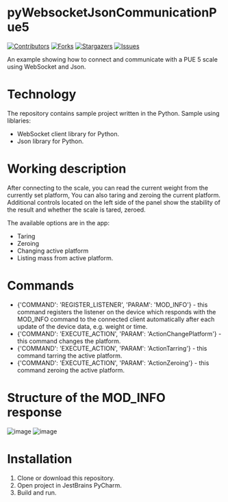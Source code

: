 # pyWebsocketJsonCommunicationPue5

[![Contributors][contributors-shield]][contributors-url]
[![Forks][forks-shield]][forks-url]
[![Stargazers][stars-shield]][stars-url]
[![Issues][issues-shield]][issues-url]

An example showing how to connect and communicate with a PUE 5 scale using WebSocket and Json.


# Technology
The repository contains sample project written in the Python.
Sample using liblaries:
* WebSocket client library for Python.
* Json library for Python.

# Working description
After connecting to the scale, you can read the current weight from the currently set platform,
You can also taring and zeroing the current platform. 
Additional controls located on the left side of the panel show the stability of the result and whether the scale is tared, zeroed.

The available options are in the app:
* Taring
* Zeroing
* Changing active platform
* Listing mass from active platform.

# Commands
* {'COMMAND': 'REGISTER_LISTENER', 'PARAM': 'MOD_INFO'} - this command registers the listener on the device which responds with the MOD_INFO command to the connected client automatically after each update of the device data, e.g. weight or time.
* {'COMMAND': 'EXECUTE_ACTION', 'PARAM': 'ActionChangePlatform'} - this command changes the platform.
* {'COMMAND': 'EXECUTE_ACTION', 'PARAM': 'ActionTarring'} - this command tarring the active platform.
* {'COMMAND': 'EXECUTE_ACTION', 'PARAM': 'ActionZeroing'} - this command zeroing the active platform.

# Structure of the MOD_INFO response
![image](https://user-images.githubusercontent.com/46632727/163121941-61360188-f4c5-4ad8-98c6-4c78a6076423.png)
![image](https://user-images.githubusercontent.com/46632727/163122054-aa663e43-6854-4c12-bb61-ebd5b4144f02.png)

# Installation
1. Clone or download this repository.
2. Open project in JestBrains PyCharm.
3. Build and run.

[contributors-shield]: https://img.shields.io/github/contributors/Radwag/pyWebsocketJsonCommunicationPue5.svg?style=for-the-badge
[contributors-url]: https://github.com/Radwag/pyWebsocketJsonCommunicationPue5/contributors
[forks-shield]: https://img.shields.io/github/forks/Radwag/pyWebsocketJsonCommunicationPue5.svg?style=for-the-badge
[forks-url]: https://github.com/Radwag/pyWebsocketJsonCommunicationPue5/network/members
[stars-shield]: https://img.shields.io/github/stars/Radwag/pyWebsocketJsonCommunicationPue5.svg?style=for-the-badge
[stars-url]: https://github.com/Radwag/pyWebsocketJsonCommunicationPue5/stargazers
[issues-shield]: https://img.shields.io/github/issues/Radwag/pyWebsocketJsonCommunicationPue5.svg?style=for-the-badge
[issues-url]: https://github.com/Radwag/pyWebsocketJsonCommunicationPue5/issues
